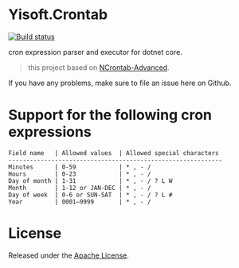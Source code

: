 ﻿# Yisoft.Crontab #

[![Build status](https://ci.appveyor.com/api/projects/status/mgms413qy8s0y181?svg=true)](https://ci.appveyor.com/project/yiteam/crontab)

cron expression parser and executor for dotnet core.

> this project based on [NCrontab-Advanced](https://github.com/jcoutch/NCrontab-Advanced).

If you have any problems, make sure to file an issue here on Github.

# Support for the following cron expressions #

```
Field name   | Allowed values  | Allowed special characters
------------------------------------------------------------
Minutes      | 0-59            | * , - /
Hours        | 0-23            | * , - /
Day of month | 1-31            | * , - / ? L W
Month        | 1-12 or JAN-DEC | * , - /
Day of week  | 0-6 or SUN-SAT  | * , - / ? L #
Year         | 0001–9999       | * , - /
```

# License
Released under the [Apache License](License.txt).